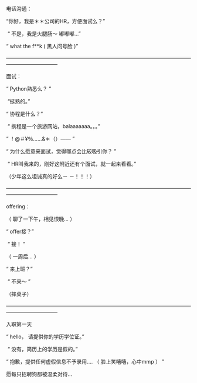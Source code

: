 电话沟通：

“你好，我是＊＊公司的HR，方便面试么？”

​	“ 不是，我是火腿肠～  嘟嘟嘟...”

“ what the f**k  ( 黑人问号脸 )”



——————————————————————————————————————————————



面试：

“ Python熟悉么？ ”

​	“挺熟的。”

“ 协程是什么？”

​	“ 携程是一个旅游网站，balaaaaaaa。。。”

“ ！@＃¥％……&＊（）——  ”



“ 为什么愿意来面试，觉得哪点会比较吸引你？ ”

​	“ HR叫我来的，刚好这附近还有个面试，就一起来看看。”

（少年这么坦诚真的好么－ －！！！）



——————————————————————————————————————————————

offering：

（ 聊了一下午，相见恨晚... ）

“ offer接？”

​	“ 接！ ”

（ 一周后… ）

“ 来上班？”

​	“ 不来～ ”

（摔桌子） 



——————————————————————————————————————————————

入职第一天

“ hello， 请提供你的学历学位证。”

​	“ 没有，简历上的学历是假的。”

“ 抱歉，提供任何虚假信息不予录用.... （ 脸上笑嘻嘻，心中mmp ） ” 





愿每只招聘狗都被温柔对待...











